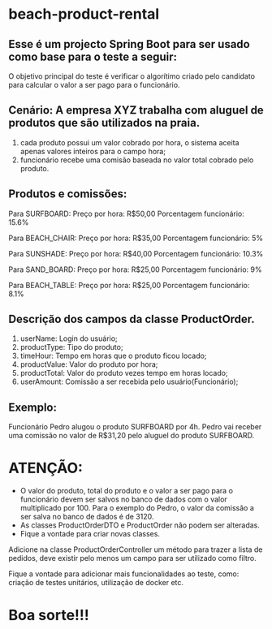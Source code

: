 # beach-product-rental

## Esse é um projecto Spring Boot para ser usado como base para o teste a seguir:
O objetivo principal do teste é verificar o algorítimo criado pelo candidato para calcular o valor a ser pago para o funcionário.

## Cenário: A empresa XYZ trabalha com aluguel de produtos que são utilizados na praia.

1. cada produto possui um valor cobrado por hora, o sistema aceita apenas valores inteiros para o campo hora;
1. funcionário recebe uma comisão baseada no valor total cobrado pelo produto.

## Produtos e comissões:
Para SURFBOARD:
Preço por hora: R$50,00
Porcentagem funcionário: 15.6%

Para BEACH_CHAIR:
Preço por hora: R$35,00
Porcentagem funcionário: 5%

Para SUNSHADE:
Preço por hora: R$40,00
Porcentagem funcionário: 10.3%

Para SAND_BOARD:
Preço por hora: R$25,00
Porcentagem funcionário: 9%

Para BEACH_TABLE:
Preço por hora: R$25,00
Porcentagem funcionário: 8.1%

## Descrição dos campos da classe ProductOrder.
1. userName: Login do usuário;
1. productType: Tipo do produto;
1. timeHour: Tempo em horas que o produto ficou locado;
1. productValue: Valor do produto por hora;
1. productTotal: Valor do produto vezes tempo em horas locado;
1. userAmount: Comissão a ser recebida pelo usuário(Funcionário);

## Exemplo:
Funcionário Pedro alugou o produto SURFBOARD por 4h.
Pedro vai receber uma comissão no valor de R$31,20 pelo aluguel do produto SURFBOARD.

# ATENÇÃO:
- O valor do produto, total do produto e o valor a ser pago para o funcionário devem ser salvos no banco de dados com o valor multiplicado por 100. Para o exemplo do Pedro, o valor da comissão a ser salva no banco de dados é de 3120.
- As classes ProductOrderDTO e ProductOrder não podem ser alteradas.
- Fique a vontade para criar novas classes.

Adicione na classe ProductOrderController um método para trazer a lista de pedidos, deve existir pelo menos um campo para ser utilizado como filtro.

Fique a vontade para adicionar mais funcionalidades ao teste, como: criação de testes unitários, utilização de docker etc.


# Boa sorte!!!